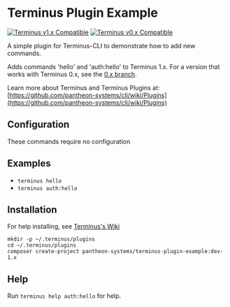 # Terminus Plugin Example

[![Terminus v1.x Compatible](https://img.shields.io/badge/terminus-v1.x-green.svg)](https://github.com/pantheon-systems/terminus-plugin-example/tree/1.x)
[![Terminus v0.x Compatible](https://img.shields.io/badge/terminus-v0.x-green.svg)](https://github.com/pantheon-systems/terminus-plugin-example/tree/0.x)

A simple plugin for Terminus-CLI to demonstrate how to add new commands.

Adds commands 'hello' and 'auth:hello' to Terminus 1.x. For a version that works with Terminus 0.x, see the [0.x branch](https://github.com/pantheon-systems/terminus-plugin-example/tree/0.x).

Learn more about Terminus and Terminus Plugins at:
[https://github.com/pantheon-systems/cli/wiki/Plugins](https://github.com/pantheon-systems/cli/wiki/Plugins)

## Configuration

These commands require no configuration

## Examples
* `terminus hello`
* `terminus auth:hello`

## Installation
For help installing, see [Terminus's Wiki](https://github.com/pantheon-systems/terminus/wiki/Plugins)
```
mkdir -p ~/.terminus/plugins
cd ~/.terminus/plugins
composer create-project pantheon-systems/terminus-plugin-example:dev-1.x
```

## Help
Run `terminus help auth:hello` for help.
